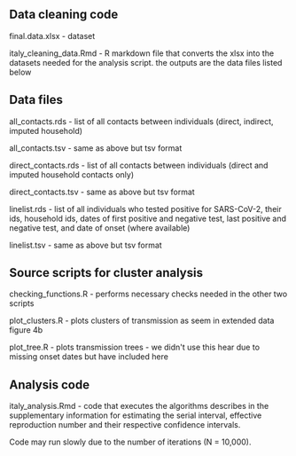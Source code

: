 ## Data cleaning code
final.data.xlsx - dataset

italy_cleaning_data.Rmd - R markdown file that converts the xlsx into the datasets needed for the analysis script. the outputs are the data files listed below

## Data files
all_contacts.rds - list of all contacts between individuals (direct, indirect, imputed household)

all_contacts.tsv - same as above but tsv format

direct_contacts.rds - list of all contacts between individuals (direct and imputed household contacts only)

direct_contacts.tsv - same as above but tsv format

linelist.rds - list of all individuals who tested positive for SARS-CoV-2, their ids, household ids, dates of first positive and negative test, last positive and negative test, and date of onset (where available)

linelist.tsv - same as above but tsv format

## Source scripts for cluster analysis
checking_functions.R - performs necessary checks needed in the other two scripts

plot_clusters.R - plots clusters of transmission as seem in extended data figure 4b

plot_tree.R - plots transmission trees - we didn't use this hear due to missing onset dates but have included here 

## Analysis code
italy_analysis.Rmd - code that executes the algorithms describes in the supplementary information for estimating the serial interval, effective reproduction number and their respective confidence intervals.

Code may run slowly due to the number of iterations (N = 10,000). 
